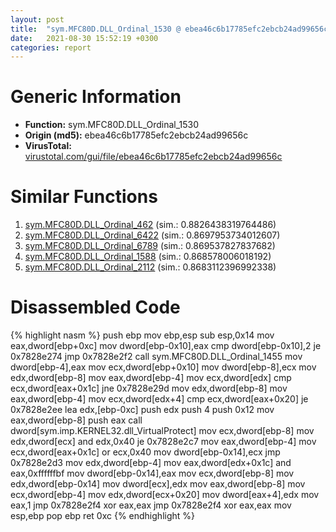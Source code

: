 ```yaml
---
layout: post
title:  "sym.MFC80D.DLL_Ordinal_1530 @ ebea46c6b17785efc2ebcb24ad99656c"
date:   2021-08-30 15:52:19 +0300
categories: report
---
```


# Generic Information
- **Function:** sym.MFC80D.DLL\_Ordinal\_1530
- **Origin (md5):** ebea46c6b17785efc2ebcb24ad99656c
- **VirusTotal:** [virustotal.com/gui/file/ebea46c6b17785efc2ebcb24ad99656c][virustotal_ref]



# Similar Functions

1. [sym.MFC80D.DLL\_Ordinal\_462][similar_1_ref] (sim.: 0.8826438319764486)
2. [sym.MFC80D.DLL\_Ordinal\_6422][similar_2_ref] (sim.: 0.8697953734012607)
3. [sym.MFC80D.DLL\_Ordinal\_6789][similar_3_ref] (sim.: 0.869537827837682)
4. [sym.MFC80D.DLL\_Ordinal\_1588][similar_4_ref] (sim.: 0.868578006018192)
5. [sym.MFC80D.DLL\_Ordinal\_2112][similar_5_ref] (sim.: 0.8683112396992338)


# Disassembled Code

{% highlight nasm %}
push ebp
mov ebp,esp
sub esp,0x14
mov eax,dword[ebp+0xc]
mov dword[ebp-0x10],eax
cmp dword[ebp-0x10],2
je 0x7828e274
jmp 0x7828e2f2
call sym.MFC80D.DLL_Ordinal_1455
mov dword[ebp-4],eax
mov ecx,dword[ebp+0x10]
mov dword[ebp-8],ecx
mov edx,dword[ebp-8]
mov eax,dword[ebp-4]
mov ecx,dword[edx]
cmp ecx,dword[eax+0x1c]
jne 0x7828e29d
mov edx,dword[ebp-8]
mov eax,dword[ebp-4]
mov ecx,dword[edx+4]
cmp ecx,dword[eax+0x20]
je 0x7828e2ee
lea edx,[ebp-0xc]
push edx
push 4
push 0x12
mov eax,dword[ebp-8]
push eax
call dword[sym.imp.KERNEL32.dll_VirtualProtect]
mov ecx,dword[ebp-8]
mov edx,dword[ecx]
and edx,0x40
je 0x7828e2c7
mov eax,dword[ebp-4]
mov ecx,dword[eax+0x1c]
or ecx,0x40
mov dword[ebp-0x14],ecx
jmp 0x7828e2d3
mov edx,dword[ebp-4]
mov eax,dword[edx+0x1c]
and eax,0xffffffbf
mov dword[ebp-0x14],eax
mov ecx,dword[ebp-8]
mov edx,dword[ebp-0x14]
mov dword[ecx],edx
mov eax,dword[ebp-8]
mov ecx,dword[ebp-4]
mov edx,dword[ecx+0x20]
mov dword[eax+4],edx
mov eax,1
jmp 0x7828e2f4
xor eax,eax
jmp 0x7828e2f4
xor eax,eax
mov esp,ebp
pop ebp
ret 0xc
{% endhighlight %}


[similar_1_ref]: /report/sym.MFC80D.DLL_Ordinal_462@ebea46c6b17785efc2ebcb24ad99656c
[similar_2_ref]: /report/sym.MFC80D.DLL_Ordinal_6422@ebea46c6b17785efc2ebcb24ad99656c
[similar_3_ref]: /report/sym.MFC80D.DLL_Ordinal_6789@ebea46c6b17785efc2ebcb24ad99656c
[similar_4_ref]: /report/sym.MFC80D.DLL_Ordinal_1588@ebea46c6b17785efc2ebcb24ad99656c
[similar_5_ref]: /report/sym.MFC80D.DLL_Ordinal_2112@ebea46c6b17785efc2ebcb24ad99656c
[virustotal_ref]: https://www.virustotal.com/gui/file/ebea46c6b17785efc2ebcb24ad99656c